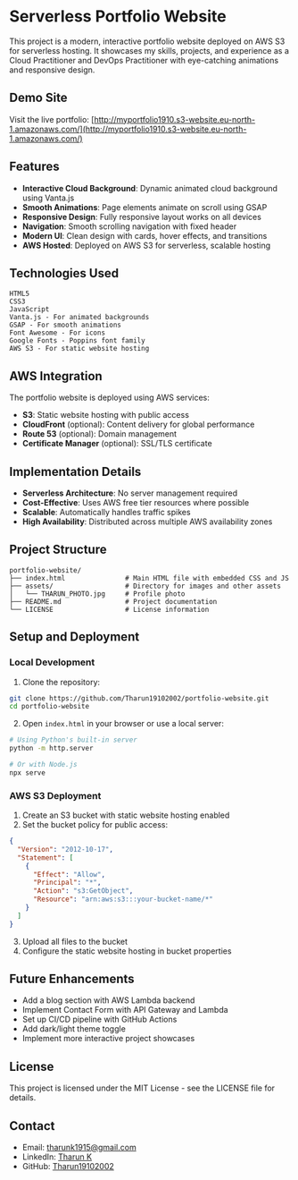 # Serverless Portfolio Website


This project is a modern, interactive portfolio website deployed on AWS S3 for serverless hosting. It showcases my skills, projects, and experience as a Cloud Practitioner and DevOps Practitioner with eye-catching animations and responsive design.

## Demo Site

Visit the live portfolio: [http://myportfolio1910.s3-website.eu-north-1.amazonaws.com/](http://myportfolio1910.s3-website.eu-north-1.amazonaws.com/)

## Features

- **Interactive Cloud Background**: Dynamic animated cloud background using Vanta.js
- **Smooth Animations**: Page elements animate on scroll using GSAP
- **Responsive Design**: Fully responsive layout works on all devices
- **Navigation**: Smooth scrolling navigation with fixed header
- **Modern UI**: Clean design with cards, hover effects, and transitions
- **AWS Hosted**: Deployed on AWS S3 for serverless, scalable hosting

## Technologies Used

```
HTML5
CSS3
JavaScript
Vanta.js - For animated backgrounds
GSAP - For smooth animations
Font Awesome - For icons
Google Fonts - Poppins font family
AWS S3 - For static website hosting
```

## AWS Integration

The portfolio website is deployed using AWS services:

- **S3**: Static website hosting with public access
- **CloudFront** (optional): Content delivery for global performance
- **Route 53** (optional): Domain management
- **Certificate Manager** (optional): SSL/TLS certificate

## Implementation Details

- **Serverless Architecture**: No server management required
- **Cost-Effective**: Uses AWS free tier resources where possible
- **Scalable**: Automatically handles traffic spikes
- **High Availability**: Distributed across multiple AWS availability zones

## Project Structure

```
portfolio-website/
├── index.html               # Main HTML file with embedded CSS and JS
├── assets/                  # Directory for images and other assets
│   └── THARUN_PHOTO.jpg     # Profile photo
├── README.md                # Project documentation
└── LICENSE                  # License information
```

## Setup and Deployment

### Local Development

1. Clone the repository:
```bash
git clone https://github.com/Tharun19102002/portfolio-website.git
cd portfolio-website
```

2. Open `index.html` in your browser or use a local server:
```bash
# Using Python's built-in server
python -m http.server

# Or with Node.js
npx serve
```

### AWS S3 Deployment

1. Create an S3 bucket with static website hosting enabled
2. Set the bucket policy for public access:
```json
{
  "Version": "2012-10-17",
  "Statement": [
    {
      "Effect": "Allow",
      "Principal": "*",
      "Action": "s3:GetObject",
      "Resource": "arn:aws:s3:::your-bucket-name/*"
    }
  ]
}
```
3. Upload all files to the bucket
4. Configure the static website hosting in bucket properties

## Future Enhancements

- Add a blog section with AWS Lambda backend
- Implement Contact Form with API Gateway and Lambda
- Set up CI/CD pipeline with GitHub Actions
- Add dark/light theme toggle
- Implement more interactive project showcases

## License

This project is licensed under the MIT License - see the LICENSE file for details.

## Contact

- Email: tharunk1915@gmail.com
- LinkedIn: [Tharun K](https://www.linkedin.com/in/tharun-k-18b8b2262)
- GitHub: [Tharun19102002](https://github.com/Tharun19102002)
